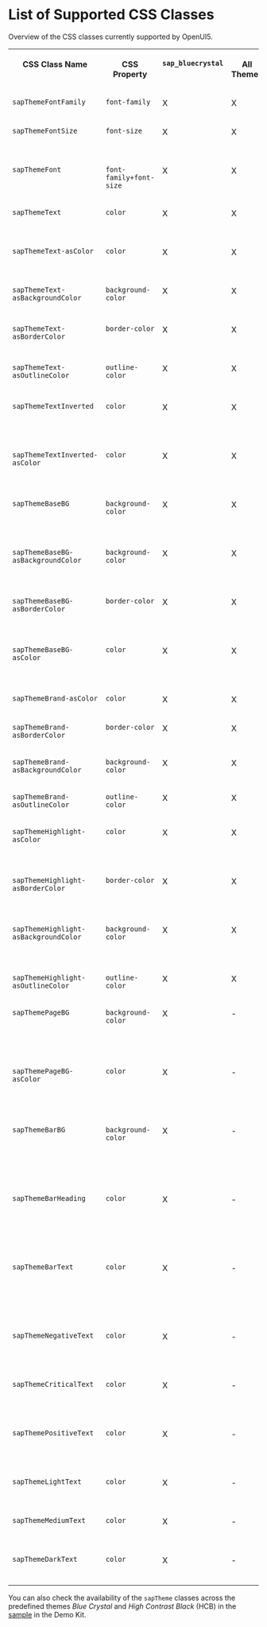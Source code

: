 <!-- loio91a4946b0dcf4356aaaedc4e502864f4 -->

# List of Supported CSS Classes

Overview of the CSS classes currently supported by OpenUI5.


<table>
<tr>
<th valign="top">

CSS Class Name

</th>
<th valign="top">

CSS Property

</th>
<th valign="top">

`sap_bluecrystal`

</th>
<th valign="top">

All Themes

</th>
<th valign="top">

Description

</th>
</tr>
<tr>
<td valign="top">

`sapThemeFontFamily`

</td>
<td valign="top">

`font-family`

</td>
<td valign="top">

X

</td>
<td valign="top">

X

</td>
<td valign="top">

Default font

</td>
</tr>
<tr>
<td valign="top">

`sapThemeFontSize`

</td>
<td valign="top">

`font-size`

</td>
<td valign="top">

X

</td>
<td valign="top">

X

</td>
<td valign="top">

Default font size

</td>
</tr>
<tr>
<td valign="top">

`sapThemeFont`

</td>
<td valign="top">

`font-family+font-size`

</td>
<td valign="top">

X

</td>
<td valign="top">

X

</td>
<td valign="top">

Default font and font size

</td>
</tr>
<tr>
<td valign="top">

`sapThemeText`

</td>
<td valign="top">

`color`

</td>
<td valign="top">

X

</td>
<td valign="top">

X

</td>
<td valign="top">

Default text color

</td>
</tr>
<tr>
<td valign="top">

`sapThemeText-asColor`

</td>
<td valign="top">

`color`

</td>
<td valign="top">

X

</td>
<td valign="top">

X

</td>
<td valign="top">

Default text color

</td>
</tr>
<tr>
<td valign="top">

`sapThemeText-asBackgroundColor`

</td>
<td valign="top">

`background-color`

</td>
<td valign="top">

X

</td>
<td valign="top">

X

</td>
<td valign="top">

Default text color

</td>
</tr>
<tr>
<td valign="top">

`sapThemeText-asBorderColor`

</td>
<td valign="top">

`border-color`

</td>
<td valign="top">

X

</td>
<td valign="top">

X

</td>
<td valign="top">

Default text color

</td>
</tr>
<tr>
<td valign="top">

`sapThemeText-asOutlineColor`

</td>
<td valign="top">

`outline-color`

</td>
<td valign="top">

X

</td>
<td valign="top">

X

</td>
<td valign="top">

Default text color

</td>
</tr>
<tr>
<td valign="top">

`sapThemeTextInverted`

</td>
<td valign="top">

`color`

</td>
<td valign="top">

X

</td>
<td valign="top">

X

</td>
<td valign="top">

Default color of inverted text

</td>
</tr>
<tr>
<td valign="top">

`sapThemeTextInverted-asColor`

</td>
<td valign="top">

`color`

</td>
<td valign="top">

X

</td>
<td valign="top">

X

</td>
<td valign="top">

Default color of inverted text

</td>
</tr>
<tr>
<td valign="top">

`sapThemeBaseBG`

</td>
<td valign="top">

`background-color`

</td>
<td valign="top">

X

</td>
<td valign="top">

X

</td>
<td valign="top">

Base color for all backgrounds

</td>
</tr>
<tr>
<td valign="top">

`sapThemeBaseBG-asBackgroundColor`

</td>
<td valign="top">

`background-color`

</td>
<td valign="top">

X

</td>
<td valign="top">

X

</td>
<td valign="top">

Base color for all backgrounds

</td>
</tr>
<tr>
<td valign="top">

`sapThemeBaseBG-asBorderColor`

</td>
<td valign="top">

`border-color`

</td>
<td valign="top">

X

</td>
<td valign="top">

X

</td>
<td valign="top">

Base color for all backgrounds

</td>
</tr>
<tr>
<td valign="top">

`sapThemeBaseBG-asColor`

</td>
<td valign="top">

`color`

</td>
<td valign="top">

X

</td>
<td valign="top">

X

</td>
<td valign="top">

Base color for all backgrounds

</td>
</tr>
<tr>
<td valign="top">

`sapThemeBrand-asColor`

</td>
<td valign="top">

`color`

</td>
<td valign="top">

X

</td>
<td valign="top">

X

</td>
<td valign="top">

Brand color

</td>
</tr>
<tr>
<td valign="top">

`sapThemeBrand-asBorderColor`

</td>
<td valign="top">

`border-color`

</td>
<td valign="top">

X

</td>
<td valign="top">

X

</td>
<td valign="top">

Brand color

</td>
</tr>
<tr>
<td valign="top">

`sapThemeBrand-asBackgroundColor`

</td>
<td valign="top">

`background-color`

</td>
<td valign="top">

X

</td>
<td valign="top">

X

</td>
<td valign="top">

Brand color

</td>
</tr>
<tr>
<td valign="top">

`sapThemeBrand-asOutlineColor`

</td>
<td valign="top">

`outline-color`

</td>
<td valign="top">

X

</td>
<td valign="top">

X

</td>
<td valign="top">

Brand color

</td>
</tr>
<tr>
<td valign="top">

`sapThemeHighlight-asColor`

</td>
<td valign="top">

`color`

</td>
<td valign="top">

X

</td>
<td valign="top">

X

</td>
<td valign="top">

Color for highlighted elements

</td>
</tr>
<tr>
<td valign="top">

`sapThemeHighlight-asBorderColor`

</td>
<td valign="top">

`border-color`

</td>
<td valign="top">

X

</td>
<td valign="top">

X

</td>
<td valign="top">

Color for highlighted elements

</td>
</tr>
<tr>
<td valign="top">

`sapThemeHighlight-asBackgroundColor`

</td>
<td valign="top">

`background-color`

</td>
<td valign="top">

X

</td>
<td valign="top">

X

</td>
<td valign="top">

Color for highlighted elements

</td>
</tr>
<tr>
<td valign="top">

`sapThemeHighlight-asOutlineColor`

</td>
<td valign="top">

`outline-color`

</td>
<td valign="top">

X

</td>
<td valign="top">

X

</td>
<td valign="top">

Brand color

</td>
</tr>
<tr>
<td valign="top">

`sapThemePageBG`

</td>
<td valign="top">

`background-color`

</td>
<td valign="top">

X

</td>
<td valign="top">

\-

</td>
<td valign="top">

Background color of mobile pages

</td>
</tr>
<tr>
<td valign="top">

`sapThemePageBG-asColor`

</td>
<td valign="top">

`color`

</td>
<td valign="top">

X

</td>
<td valign="top">

\-

</td>
<td valign="top">

Background color of mobile pages

</td>
</tr>
<tr>
<td valign="top">

`sapThemeBarBG`

</td>
<td valign="top">

`background-color`

</td>
<td valign="top">

X

</td>
<td valign="top">

\-

</td>
<td valign="top">

Background color for header bars in mobile pages

</td>
</tr>
<tr>
<td valign="top">

`sapThemeBarHeading` 

</td>
<td valign="top">

`color`

</td>
<td valign="top">

X

</td>
<td valign="top">

\-

</td>
<td valign="top">

Header text color for header bars in mobile pages

</td>
</tr>
<tr>
<td valign="top">

`sapThemeBarText`

</td>
<td valign="top">

`color`

</td>
<td valign="top">

X

</td>
<td valign="top">

\-

</td>
<td valign="top">

Normal text color for header bars in mobile pages

</td>
</tr>
<tr>
<td valign="top">

`sapThemeNegativeText`

</td>
<td valign="top">

`color`

</td>
<td valign="top">

X

</td>
<td valign="top">

\-

</td>
<td valign="top">

Semantic negative text color

</td>
</tr>
<tr>
<td valign="top">

`sapThemeCriticalText`

</td>
<td valign="top">

`color`

</td>
<td valign="top">

X

</td>
<td valign="top">

\-

</td>
<td valign="top">

Semantic critical text color

</td>
</tr>
<tr>
<td valign="top">

`sapThemePositiveText`

</td>
<td valign="top">

`color`

</td>
<td valign="top">

X

</td>
<td valign="top">

\-

</td>
<td valign="top">

Semantic positive text color

</td>
</tr>
<tr>
<td valign="top">

`sapThemeLightText`

</td>
<td valign="top">

`color`

</td>
<td valign="top">

X

</td>
<td valign="top">

\-

</td>
<td valign="top">

Light text color

</td>
</tr>
<tr>
<td valign="top">

`sapThemeMediumText`

</td>
<td valign="top">

`color`

</td>
<td valign="top">

X

</td>
<td valign="top">

\-

</td>
<td valign="top">

Medium text color

</td>
</tr>
<tr>
<td valign="top">

`sapThemeDarkText`

</td>
<td valign="top">

`color`

</td>
<td valign="top">

X

</td>
<td valign="top">

\-

</td>
<td valign="top">

Dark text color

</td>
</tr>
</table>

You can also check the availability of the `sapTheme` classes across the predefined themes *Blue Crystal* and *High Contrast Black* \(HCB\) in the [sample](https://ui5.sap.com/#/entity/sap.ui.core.theming/sample/sap.ui.core.sample.ThemeCustomClasses) in the Demo Kit.

